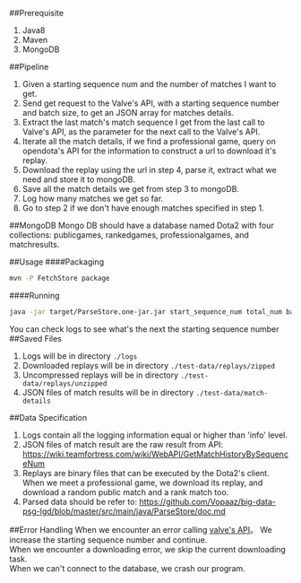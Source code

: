 ##Prerequisite
1.  Java8
2.  Maven
3.  MongoDB 

##Pipeline
1.  Given a starting sequence num and the number of matches I want to get.
2.  Send get request to the Valve's API, with a starting sequence number and batch size, to get an JSON array for 
matches details.
3.  Extract the last match's match sequence I get from the last call to Valve's API, as the parameter for the next call
to the Valve's API.
4.  Iterate all the match details, if we find a professional game, query on opendota's API for the information to
construct a url to download it's replay.
5.  Download the replay using the url in step 4, parse it, extract what we need and store it to mongoDB.
6.  Save all the match details we get from step 3 to mongoDB.
7.  Log how many matches we get so far.
8.  Go to step 2 if we don't have enough matches specified in step 1.

##MongoDB
Mongo DB should have a database named Dota2 with four collections: publicgames, rankedgames, professionalgames, and
matchresults.

##Usage
####Packaging
```bash
mvn -P FetchStore package
```
####Running
```bash
java -jar target/ParseStore.one-jar.jar start_sequence_num total_num batch_size
```
You can check logs to see what's the next the starting sequence number
##Saved Files
1.  Logs will be in directory `./logs`
2.  Downloaded replays will be in directory `./test-data/replays/zipped`
3.  Uncompressed replays will be in directory `./test-data/replays/unzipped`
4.  JSON files of match results will be in directory `./test-data/match-details`

##Data Specification
1.  Logs contain all the logging information equal or higher than 'info' level.
2.  JSON files of match result are the raw result from
 API: https://wiki.teamfortress.com/wiki/WebAPI/GetMatchHistoryBySequenceNum
3.  Replays are binary files that can be executed by the Dota2's client. When we meet a professional game, we download its
replay, and download a random public match and a rank match too.
4.  Parsed data should be refer to: 
https://github.com/Vopaaz/big-data-psg-lgd/blob/master/src/main/java/ParseStore/doc.md

##Error Handling
When we encounter an error calling [valve's API](https://wiki.teamfortress.com/wiki/WebAPI/GetMatchHistoryBySequenceNum)。
We increase the starting sequence number and continue.<br>
When we encounter a downloading error, we skip the current downloading task. <br>
When we can't connect to the database, we crash our program.